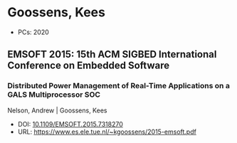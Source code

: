 # Goossens, Kees

* PCs: 2020

## EMSOFT 2015: 15th ACM SIGBED International Conference on Embedded Software

### Distributed Power Management of Real-Time Applications on a GALS Multiprocessor SOC
Nelson, Andrew | Goossens, Kees
* DOI: [10.1109/EMSOFT.2015.7318270](https://doi.org/10.1109/EMSOFT.2015.7318270)
* URL: <https://www.es.ele.tue.nl/~kgoossens/2015-emsoft.pdf>

